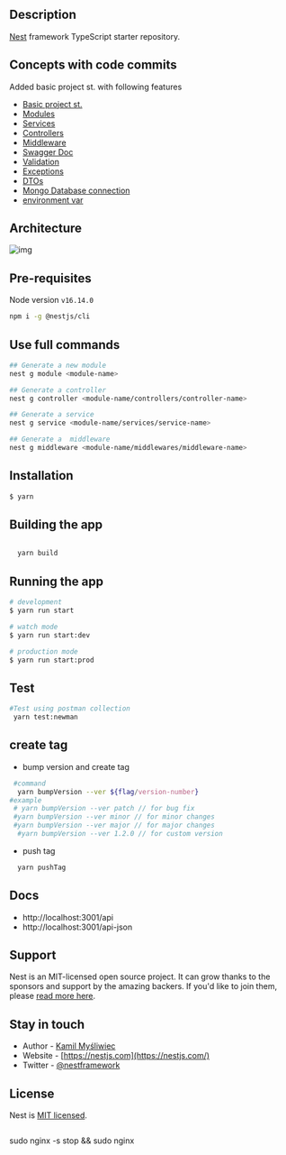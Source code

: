 ## Description

[Nest](https://github.com/nestjs/nest) framework TypeScript starter repository.

## Concepts with code commits

Added basic project st. with following features

- [Basic project st.](https://github.com/hypersign-protocol/studio-api/commit/d80f266d6ed4a458c66257b60b1df2bd84d1622b)
- [Modules](https://github.com/hypersign-protocol/studio-api/commit/0c27814642feee7ff4a517fd4cce257273ce683d)
- [Services](https://github.com/hypersign-protocol/studio-api/commit/0c27814642feee7ff4a517fd4cce257273ce683d)
- [Controllers](https://github.com/hypersign-protocol/studio-api/commit/0c27814642feee7ff4a517fd4cce257273ce683d)
- [Middleware](https://github.com/hypersign-protocol/studio-api/commit/9a6b7b396685cf9d9b592cfacb8e852cf918082f)
- [Swagger Doc](https://github.com/hypersign-protocol/studio-api/commit/e0b23fba36076c97daeaed8e6fbce7d0cb1abf24)
- [Validation](https://github.com/hypersign-protocol/studio-api/commit/4e73e7cbcfe699111581d53ad4c5d9a2bbca8260)
- [Exceptions](https://github.com/hypersign-protocol/studio-api/commit/bd6959b50216cded979309f62a8936c111d3b947)
- [DTOs](https://github.com/hypersign-protocol/studio-api/commit/0c27814642feee7ff4a517fd4cce257273ce683d)
- [Mongo Database connection](https://github.com/hypersign-protocol/studio-api/commit/357436181e4a525fe50b2c8cc4a50c016a437489)
- [environment var](https://github.com/hypersign-protocol/studio-api/commit/2d119e6898a772dcf6ff54e477eb5d354e9b4e18)

## Architecture

![img](https://camo.githubusercontent.com/c26967122228485ff75c80f03d4c9816759bc8fd0dd1a9477edb9a150f92479e/68747470733a2f2f6d656469612e646973636f72646170702e6e65742f6174746163686d656e74732f313032363338323037363937363537343532342f313034393932323436383531303434393636342f696d6167652e706e673f77696474683d31313535266865696768743d363631)

## Pre-requisites

Node version `v16.14.0`

```bash
npm i -g @nestjs/cli
```

## Use full commands

```bash
## Generate a new module
nest g module <module-name>

## Generate a controller
nest g controller <module-name/controllers/controller-name>

## Generate a service
nest g service <module-name/services/service-name>

## Generate a  middleware
nest g middleware <module-name/middlewares/middleware-name>
```

## Installation

```bash
$ yarn
```

## Building the app

```bash

  yarn build

```

## Running the app

```bash
# development
$ yarn run start

# watch mode
$ yarn run start:dev

# production mode
$ yarn run start:prod
```

## Test

```bash
#Test using postman collection
 yarn test:newman
```

## create tag

- bump version and create tag

```bash
 #command
  yarn bumpVersion --ver ${flag/version-number}
#example
 # yarn bumpVersion --ver patch // for bug fix
 #yarn bumpVersion --ver minor // for minor changes
 #yarn bumpVersion --ver major // for major changes
  #yarn bumpVersion --ver 1.2.0 // for custom version
```

- push tag

```bash
  yarn pushTag
```

## Docs

- http://localhost:3001/api
- http://localhost:3001/api-json

## Support

Nest is an MIT-licensed open source project. It can grow thanks to the sponsors and support by the amazing backers. If you'd like to join them, please [read more here](https://docs.nestjs.com/support).

## Stay in touch

- Author - [Kamil Myśliwiec](https://kamilmysliwiec.com)
- Website - [https://nestjs.com](https://nestjs.com/)
- Twitter - [@nestframework](https://twitter.com/nestframework)

## License

Nest is [MIT licensed](LICENSE).

```

```


sudo nginx -s stop && sudo nginx